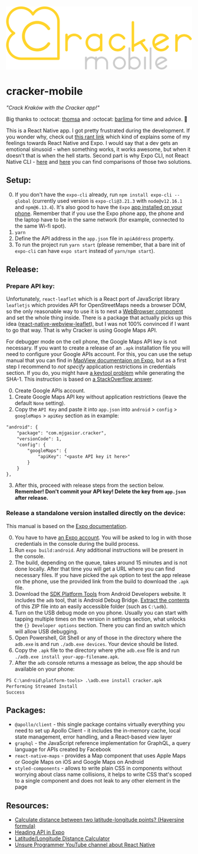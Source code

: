 ![Cracker app logo](/+assets/images/logo.svg)

# cracker-mobile

_"Crack Kraków with the Cracker app!"_

Big thanks to :octocat: [thomsa](https://github.com/thomsa) and :octocat: [barlima](https://github.com/barlima) for time and advice. :clap:

This is a React Native app. I got pretty frustrated during the development. If you wonder why, check out [this rant link](https://www.reddit.com/r/reactnative/comments/7syoxz/react_native_is_bad_rant/) which kind of explains some of my feelings towards React Native and Expo. I would say that a dev gets an emotional sinusoid - when something works, it works awesome, but when it doesn't that is when the hell starts. Second part is why Expo CLI, not React Native CLI - [here](https://www.youtube.com/watch?v=uHlAM4ICi1s) and [here](https://www.youtube.com/watch?v=jqWFjzKVn7E) you can find comparisons of those two solutions.

## Setup:

0. If you don't have the `expo-cli` already, run `npm install expo-cli --global` (currently used version is `expo-cli@3.21.3` with `node@v12.16.1` and `npm@6.13.4`). It's also good to have the `Expo` [app installed on your phone](https://play.google.com/store/apps/details?id=host.exp.exponent&hl=pl). Remember that if you use the Expo phone app, the phone and the laptop have to be in the same network (for example, connected to the same Wi-fi spot).
1. `yarn`
2. Define the API address in the `app.json` file in `apiAddress` property.
3. To run the project run `yarn start` (please remember, that a bare init of `expo-cli` can have `expo start` instead of `yarn/npm start`).

## Release:

### Prepare API key:

Unfortunately, `react-leaflet` which is a React port of JavaScript library `leafletjs` which provides API for OpenStreetMaps needs a browser DOM, so the only reasonable way to use it is to nest a [WebBrowser component](https://docs.expo.io/versions/latest/sdk/webbrowser/) and set the whole thing inside. There is a package that actually picks up this idea ([react-native-webview-leaflet](https://github.com/reggie3/react-native-webview-leaflet)), but I was not 100% convinced if I want to go that way. That is why Cracker is using Google Maps API.

For debugger mode on the cell phone, the Google Maps API key is not necessary. If you want to create a release of an `.apk` installation file you will need to configure your Google APIs account. For this, you can use the setup manual that you can find in [MapView documentaion on Expo](https://docs.expo.io/versions/latest/sdk/map-view/), but as a first step I recommend to _not specify_ application restrictions in credentials section. If you do, you might have [a keytool problem](https://stackoverflow.com/questions/6211919/errorkeytool-is-not-recognized-as-an-internal-or-external-command-operable-p) while generating the SHA-1. This instruction is based on [a StackOverflow answer](https://stackoverflow.com/questions/57598520/react-native-maps-with-expo).

0. Create Google APIs account.
1. Create Google Maps API key without application restrictions (leave the default `None` setting).
2. Copy the `API Key` and paste it into `app.json` into `android` > `config` > `googleMaps` > `apiKey` section as in example:

```
"android": {
    "package": "com.mjgasior.cracker",
    "versionCode": 1,
    "config": {
        "googleMaps": {
            "apiKey": "<paste API key it here>"
        }
    }
},
```

3. After this, proceed with release steps from the section below. **Remember! Don't commit your API key! Delete the key from `app.json` after release.**

### Release a standalone version installed directly on the device:

This manual is based on the [Expo documentation](https://docs.expo.io/distribution/building-standalone-apps/).

0. You have to have [an Expo account](https://expo.io/signup). You will be asked to log in with those credentials in the console during the build process.
1. Run `expo build:android`. Any additional instructions will be present in the console.
2. The build, depending on the queue, takes around 15 minutes and is not done locally. After that time you will get a URL where you can find necessary files. If you have picked the `apk` option to test the app release on the phone, use the provided link from the build to download the `.apk` file.
3. Download the [SDK Platform Tools](https://developer.android.com/studio/releases/platform-tools) from Android Developers website. It includes the `adb` tool, that is Android Debug Bridge. [Extract the contents](https://www.xda-developers.com/install-adb-windows-macos-linux/) of this ZIP file into an easily accessible folder (such as `C:\adb`).
4. Turn on the USB debug mode on you phone. Usually you can start with tapping multiple times on the version in settings section, what unlocks the `{} Developer options` section. There you can find an switch which will allow USB debugging.
5. Open Powershell, Git Shell or any of those in the directory where the `adb.exe` is and run `./adb.exe devices`. Your device should be listed.
6. Copy the `.apk` file to the directory where ythe `adb.exe` file is and run `./adb.exe install your-app-filename.apk`.
7. After the `adb` console returns a message as below, the app should be available on your phone:

```
PS C:\android\platform-tools> .\adb.exe install cracker.apk
Performing Streamed Install
Success
```

## Packages:

- `@apollo/client` - this single package contains virtually everything you need to set up Apollo Client - it includes the in-memory cache, local state management, error handling, and a React-based view layer
- `graphql` - the JavaScript reference implementation for GraphQL, a query language for APIs created by Facebook
- `react-native-maps` - provides a Map component that uses Apple Maps or Google Maps on iOS and Google Maps on Android
- `styled-components` - allows to write plain CSS in components without worrying about class name collisions, it helps to write CSS that's scoped to a single component and does not leak to any other element in the page

## Resources:

- [Calculate distance between two latitude-longitude points? (Haversine formula)](https://stackoverflow.com/questions/27928/calculate-distance-between-two-latitude-longitude-points-haversine-formula)
- [Heading API in Expo](https://docs.expo.io/versions/latest/sdk/location/#locationgetheadingasync)
- [Latitude/Longitude Distance Calculator](https://www.nhc.noaa.gov/gccalc.shtml)
- [Unsure Programmer YouTube channel about React Native](https://www.youtube.com/channel/UCiNWv52iO_OAdZ12kslG4Cg/videos)
